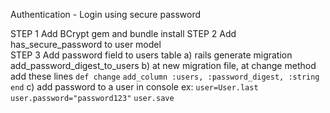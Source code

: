 Authentication - Login using secure password

STEP 1
Add BCrypt gem and bundle install
STEP 2
Add has_secure_password to user model  
STEP 3
Add password field to users table
a) rails generate migration add_password_digest_to_users
b) at new migration file, at change method add these lines
`def change`
`add_column :users, :password_digest, :string`
`end`
c) add password to a user in console ex:
`user=User.last`
`user.password="password123"`
`user.save`
